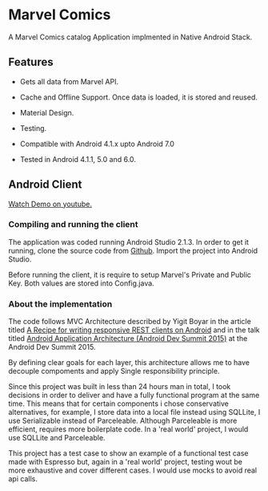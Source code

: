 # Marvel Comics

A Marvel Comics catalog Application implmented in Native Android Stack.

## Features

* Gets all data from Marvel API.

* Cache and Offline Support. Once data is loaded, it is stored and reused. 

* Material Design.

* Testing.

* Compatible with Android 4.1.x upto Android 7.0

* Tested in Android 4.1.1, 5.0 and 6.0.


## Android Client

[Watch Demo on youtube.](https://youtu.be/Y2nDMBhNwSw)

### Compiling and running the client

The application was coded running Android Studio 2.1.3. In order to get it running, clone the source code from [Github](https://github.com/robertoallende/MarvelComics). Import the project into Android Studio. 

Before running the client, it is require to setup Marvel's Private and Public Key. Both values are stored into Config.java.

### About the implementation

The code follows MVC Architecture described by Yigit Boyar in the article titled  [A Recipe for writing responsive REST clients on Android](www.birbit.com/a-recipe-for-writing-responsive-rest-clients-on-android/) and in the talk titled [Android Application Architecture (Android Dev Summit 2015)](https://www.youtube.com/watch?v=BlkJzgjzL0c) at the Android Dev Summit 2015.

By defining clear goals for each layer, this architecture allows me to have decouple compoments and apply Single responsibility principle. 

Since this project was built in less than 24 hours man in total, I took decisions in order to deliver and have a fully functional program at the same time. This means that for certain components i chose conservative alternatives, for example, I store data into a local file instead using SQLLite, I use Serializable instead of Parceleable. Although Parceleable is more efficient, requires more boilerplate code. In a 'real world' project, I would use SQLLite and Parceleable.

This project has a test case to show an example of a functional test case made with Espresso but, again in a 'real world' project, testing wout be more exhaustive and cover different cases. I would use mocks to avoid real api calls. 

